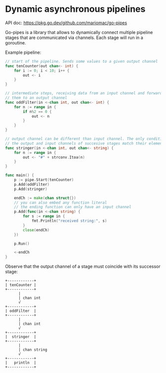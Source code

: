 # Dynamic asynchronous pipelines

API doc: https://pkg.go.dev/github.com/mariomac/go-pipes

Go-pipes is a library that allows to dynamically connect multiple pipeline
stages that are communicated via channels. Each stage will run in a goroutine.

Example pipeline:

```go
// start of the pipeline. Sends some values to a given output channel
func tenCounter(out chan<- int) {
	for i := 0; i < 10; i++ {
		out <- i
	}
}

// intermediate steps, receiving data from an input channel and forwarding
// them to an output channel
func oddFilter(in <-chan int, out chan<- int) {
	for n := range in {
		if n%2 == 0 {
			out <- n
		}
	}
}

// output channel can be different than input channel. The only condition is that
// the output and input channels of succesive stages match their element type
func stringer(in <-chan int, out chan<- string) {
	for n := range in {
		out <- "#" + strconv.Itoa(n)
	}
}

func main() {
	p := pipe.Start(tenCounter)
	p.Add(oddFilter)
	p.Add(stringer)

	endCh := make(chan struct{})
	// you can also embed any function literal
	// the ending function can only have an input channel
	p.Add(func(in <-chan string) {
		for s := range in {
			fmt.Println("received string:", s)
		}
		close(endCh)
	})

	p.Run()

	<-endCh
}
```

Observe that the output channel of a stage must coincide with its successor stage:

```
+------------+
| tenCounter |
+------------+
      | 
      | chan int
      √
+------------+
| oddFilter  |
+------------+
      | 
      | chan int
      √
+------------+
|  stringer  |
+------------+
      | 
      | chan string
      √
+------------+
|   println  |
+------------+
```

